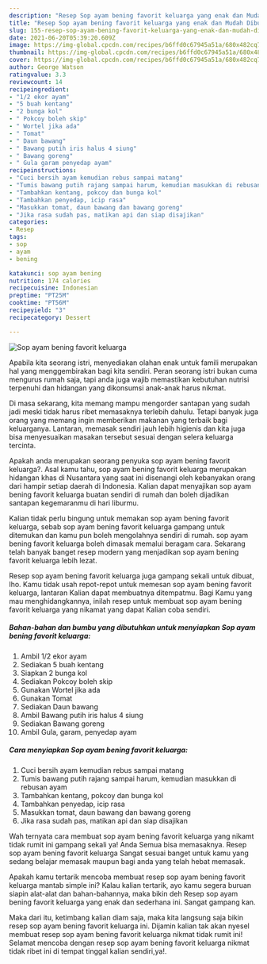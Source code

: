 ```yaml
---
description: "Resep Sop ayam bening favorit keluarga yang enak dan Mudah Dibuat"
title: "Resep Sop ayam bening favorit keluarga yang enak dan Mudah Dibuat"
slug: 155-resep-sop-ayam-bening-favorit-keluarga-yang-enak-dan-mudah-dibuat
date: 2021-06-20T05:39:20.609Z
image: https://img-global.cpcdn.com/recipes/b6ffd0c67945a51a/680x482cq70/sop-ayam-bening-favorit-keluarga-foto-resep-utama.jpg
thumbnail: https://img-global.cpcdn.com/recipes/b6ffd0c67945a51a/680x482cq70/sop-ayam-bening-favorit-keluarga-foto-resep-utama.jpg
cover: https://img-global.cpcdn.com/recipes/b6ffd0c67945a51a/680x482cq70/sop-ayam-bening-favorit-keluarga-foto-resep-utama.jpg
author: George Watson
ratingvalue: 3.3
reviewcount: 14
recipeingredient:
- "1/2 ekor ayam"
- "5 buah kentang"
- "2 bunga kol"
- " Pokcoy boleh skip"
- " Wortel jika ada"
- " Tomat"
- " Daun bawang"
- " Bawang putih iris halus 4 siung"
- " Bawang goreng"
- " Gula garam penyedap ayam"
recipeinstructions:
- "Cuci bersih ayam kemudian rebus sampai matang"
- "Tumis bawang putih rajang sampai harum, kemudian masukkan di rebusan ayam"
- "Tambahkan kentang, pokcoy dan bunga kol"
- "Tambahkan penyedap, icip rasa"
- "Masukkan tomat, daun bawang dan bawang goreng"
- "Jika rasa sudah pas, matikan api dan siap disajikan"
categories:
- Resep
tags:
- sop
- ayam
- bening

katakunci: sop ayam bening 
nutrition: 174 calories
recipecuisine: Indonesian
preptime: "PT25M"
cooktime: "PT56M"
recipeyield: "3"
recipecategory: Dessert

---
```



![Sop ayam bening favorit keluarga](https://img-global.cpcdn.com/recipes/b6ffd0c67945a51a/680x482cq70/sop-ayam-bening-favorit-keluarga-foto-resep-utama.jpg)

Apabila kita seorang istri, menyediakan olahan enak untuk famili merupakan hal yang menggembirakan bagi kita sendiri. Peran seorang istri bukan cuma mengurus rumah saja, tapi anda juga wajib memastikan kebutuhan nutrisi terpenuhi dan hidangan yang dikonsumsi anak-anak harus nikmat.

Di masa  sekarang, kita memang mampu mengorder santapan yang sudah jadi meski tidak harus ribet memasaknya terlebih dahulu. Tetapi banyak juga orang yang memang ingin memberikan makanan yang terbaik bagi keluarganya. Lantaran, memasak sendiri jauh lebih higienis dan kita juga bisa menyesuaikan masakan tersebut sesuai dengan selera keluarga tercinta. 



Apakah anda merupakan seorang penyuka sop ayam bening favorit keluarga?. Asal kamu tahu, sop ayam bening favorit keluarga merupakan hidangan khas di Nusantara yang saat ini disenangi oleh kebanyakan orang dari hampir setiap daerah di Indonesia. Kalian dapat menyajikan sop ayam bening favorit keluarga buatan sendiri di rumah dan boleh dijadikan santapan kegemaranmu di hari liburmu.

Kalian tidak perlu bingung untuk memakan sop ayam bening favorit keluarga, sebab sop ayam bening favorit keluarga gampang untuk ditemukan dan kamu pun boleh mengolahnya sendiri di rumah. sop ayam bening favorit keluarga boleh dimasak memalui beragam cara. Sekarang telah banyak banget resep modern yang menjadikan sop ayam bening favorit keluarga lebih lezat.

Resep sop ayam bening favorit keluarga juga gampang sekali untuk dibuat, lho. Kamu tidak usah repot-repot untuk memesan sop ayam bening favorit keluarga, lantaran Kalian dapat membuatnya ditempatmu. Bagi Kamu yang mau menghidangkannya, inilah resep untuk membuat sop ayam bening favorit keluarga yang nikamat yang dapat Kalian coba sendiri.

<!--inarticleads1-->

##### Bahan-bahan dan bumbu yang dibutuhkan untuk menyiapkan Sop ayam bening favorit keluarga:

1. Ambil 1/2 ekor ayam
1. Sediakan 5 buah kentang
1. Siapkan 2 bunga kol
1. Sediakan  Pokcoy boleh skip
1. Gunakan  Wortel jika ada
1. Gunakan  Tomat
1. Sediakan  Daun bawang
1. Ambil  Bawang putih iris halus 4 siung
1. Sediakan  Bawang goreng
1. Ambil  Gula, garam, penyedap ayam




<!--inarticleads2-->

##### Cara menyiapkan Sop ayam bening favorit keluarga:

1. Cuci bersih ayam kemudian rebus sampai matang
1. Tumis bawang putih rajang sampai harum, kemudian masukkan di rebusan ayam
1. Tambahkan kentang, pokcoy dan bunga kol
1. Tambahkan penyedap, icip rasa
1. Masukkan tomat, daun bawang dan bawang goreng
1. Jika rasa sudah pas, matikan api dan siap disajikan




Wah ternyata cara membuat sop ayam bening favorit keluarga yang nikamt tidak rumit ini gampang sekali ya! Anda Semua bisa memasaknya. Resep sop ayam bening favorit keluarga Sangat sesuai banget untuk kamu yang sedang belajar memasak maupun bagi anda yang telah hebat memasak.

Apakah kamu tertarik mencoba membuat resep sop ayam bening favorit keluarga mantab simple ini? Kalau kalian tertarik, ayo kamu segera buruan siapin alat-alat dan bahan-bahannya, maka bikin deh Resep sop ayam bening favorit keluarga yang enak dan sederhana ini. Sangat gampang kan. 

Maka dari itu, ketimbang kalian diam saja, maka kita langsung saja bikin resep sop ayam bening favorit keluarga ini. Dijamin kalian tak akan nyesel membuat resep sop ayam bening favorit keluarga nikmat tidak rumit ini! Selamat mencoba dengan resep sop ayam bening favorit keluarga nikmat tidak ribet ini di tempat tinggal kalian sendiri,ya!.

